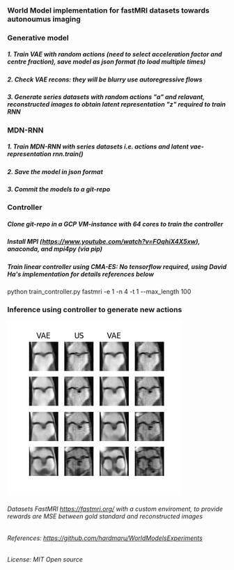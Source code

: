 ### World Model implementation for fastMRI datasets towards autonoumus imaging 

###  Generative model
##### 1. Train VAE with random actions (need to select acceleration factor and centre fraction), save model as json format (to load multiple times) 
##### 2. Check VAE recons: they will be blurry use autoregressive flows 
##### 3. Generate series datasets with random actions "a" and relavant, reconstructed images to obtain latent representation "z" required to train RNN


### MDN-RNN 

##### 1. Train MDN-RNN with series datasets i.e. actions and latent vae-representation rnn.train()
##### 2. Save the model in json format
##### 3. Commit the models to a git-repo


### Controller 

##### Clone git-repo in a GCP VM-instance with 64 cores to train the controller
##### Install MPI (https://www.youtube.com/watch?v=FOqhiX4X5xw), anaconda, and mpi4py (via pip)
##### Train linear controller using CMA-ES: No tensorflow required, using David Ha's implementation for details references below

python train_controller.py fastmri -e 1 -n 4 -t 1 --max_length 100

### Inference using controller to generate new actions

![alt text](https://github.com/JP-MRPhys/world_model/blob/master/models/trained_models/CVAE/images_rollouts_undersampled/_rollout_1a_7.0_.png)




###### Datasets FastMRI https://fastmri.org/ with a custom enviroment, to provide rewards are MSE between gold standard and reconstructed images




###### References: https://github.com/hardmaru/WorldModelsExperiments

###### License: MIT Open source


